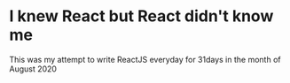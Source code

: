 # I knew React but React didn't know me

This was my attempt to write ReactJS everyday for 31days in the month of August 2020